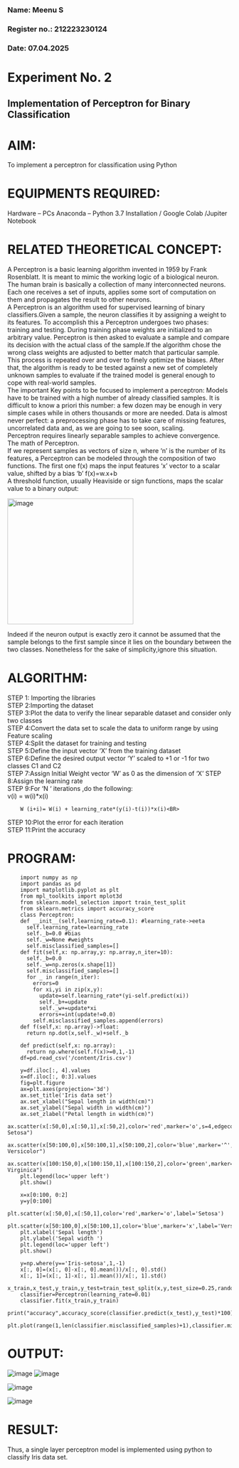<H3>Name: Meenu S</H3>
<H3>Register no.: 212223230124</H3>
<H3>Date: 07.04.2025</H3>
<H1>Experiment No. 2 </H1>

## Implementation of Perceptron for Binary Classification
# AIM:
To implement a perceptron for classification using Python<BR>

# EQUIPMENTS REQUIRED:
Hardware – PCs
Anaconda – Python 3.7 Installation / Google Colab /Jupiter Notebook

# RELATED THEORETICAL CONCEPT:
A Perceptron is a basic learning algorithm invented in 1959 by Frank Rosenblatt. It is meant to mimic the working logic of a biological neuron. The human brain is basically a collection of many interconnected neurons. Each one receives a set of inputs, applies some sort of computation on them and propagates the result to other neurons.<BR>
A Perceptron is an algorithm used for supervised learning of binary classifiers.Given a sample, the neuron classifies it by assigning a weight to its features. To accomplish this a Perceptron undergoes two phases: training and testing. During training phase weights are initialized to an arbitrary value. Perceptron is then asked to evaluate a sample and compare its decision with the actual class of the sample.If the algorithm chose the wrong class weights are adjusted to better match that particular sample. This process is repeated over and over to finely optimize the biases. After that, the algorithm is ready to be tested against a new set of completely unknown samples to evaluate if the trained model is general enough to cope with real-world samples.<BR>
The important Key points to be focused to implement a perceptron:
Models have to be trained with a high number of already classified samples. It is difficult to know a priori this number: a few dozen may be enough in very simple cases while in others thousands or more are needed.
Data is almost never perfect: a preprocessing phase has to take care of missing features, uncorrelated data and, as we are going to see soon, scaling.<BR>
Perceptron requires linearly separable samples to achieve convergence.
The math of Perceptron. <BR>
If we represent samples as vectors of size n, where ‘n’ is the number of its features, a Perceptron can be modeled through the composition of two functions. The first one f(x) maps the input features  ‘x’  vector to a scalar value, shifted by a bias ‘b’
f(x)=w.x+b
 <BR>
A threshold function, usually Heaviside or sign functions, maps the scalar value to a binary output:

 


<img width="283" alt="image" src="https://github.com/Lavanyajoyce/Ex-2--NN/assets/112920679/c6d2bd42-3ec1-42c1-8662-899fa450f483">


Indeed if the neuron output is exactly zero it cannot be assumed that the sample belongs to the first sample since it lies on the boundary between the two classes. Nonetheless for the sake of simplicity,ignore this situation.<BR>


# ALGORITHM:
STEP 1: Importing the libraries<BR>
STEP 2:Importing the dataset<BR>
STEP 3:Plot the data to verify the linear separable dataset and consider only two classes<BR>
STEP 4:Convert the data set to scale the data to uniform range by using Feature scaling<BR>
STEP 4:Split the dataset for training and testing<BR>
STEP 5:Define the input vector ‘X’ from the training dataset<BR>
STEP 6:Define the desired output vector ‘Y’ scaled to +1 or -1 for two classes C1 and C2<BR>
STEP 7:Assign Initial Weight vector ‘W’ as 0 as the dimension of ‘X’
STEP 8:Assign the learning rate<BR>
STEP 9:For ‘N ‘ iterations ,do the following:<BR>
        v(i) = w(i)*x(i)<BR>
         
        W (i+i)= W(i) + learning_rate*(y(i)-t(i))*x(i)<BR>
STEP 10:Plot the error for each iteration <BR>
STEP 11:Print the accuracy<BR>
# PROGRAM:
~~~
    import numpy as np
    import pandas as pd
    import matplotlib.pyplot as plt
    from mpl_toolkits import mplot3d
    from sklearn.model_selection import train_test_split
    from sklearn.metrics import accuracy_score
    class Perceptron:
    def __init__(self,learning_rate=0.1): #learning_rate->eeta
      self.learning_rate=learning_rate
      self._b=0.0 #bias
      self._w=None #weights
      self.misclassified_samples=[]
    def fit(self,x: np.array,y: np.array,n_iter=10):
      self._b=0.0
      self._w=np.zeros(x.shape[1])
      self.misclassified_samples=[]
      for _ in range(n_iter):
        errors=0
        for xi,yi in zip(x,y):
          update=self.learning_rate*(yi-self.predict(xi))
          self._b+=update
          self._w+=update*xi
          errors+=int(update!=0.0)
        self.misclassified_samples.append(errors)
    def f(self,x: np.array)->float:
      return np.dot(x,self._w)+self._b
  
    def predict(self,x: np.array):
      return np.where(self.f(x)>=0,1,-1)
    df=pd.read_csv('/content/Iris.csv')
    
    y=df.iloc[:, 4].values
    x=df.iloc[:, 0:3].values
    fig=plt.figure
    ax=plt.axes(projection='3d')
    ax.set_title('Iris data set')
    ax.set_xlabel("Sepal length in width(cm)")
    ax.set_ylabel("Sepal width in width(cm)")
    ax.set_zlabel("Petal length in width(cm)")
    ax.scatter(x[:50,0],x[:50,1],x[:50,2],color='red',marker='o',s=4,edgecolor='red',label="Iris Setosa")
    ax.scatter(x[50:100,0],x[50:100,1],x[50:100,2],color='blue',marker='^',s=4,edgecolor='blue',label="Iris Versicolor")
    ax.scatter(x[100:150,0],x[100:150,1],x[100:150,2],color='green',marker='s',s=4,edgecolor='green',label="Iris Virginica")
    plt.legend(loc='upper left')
    plt.show()

    x=x[0:100, 0:2]
    y=y[0:100]
    plt.scatter(x[:50,0],x[:50,1],color='red',marker='o',label='Setosa')
    plt.scatter(x[50:100,0],x[50:100,1],color='blue',marker='x',label='Versicolor')
    plt.xlabel('Sepal length')
    plt.ylabel('Sepal width ')
    plt.legend(loc='upper left')
    plt.show()

    y=np.where(y=='Iris-setosa',1,-1)
    x[:, 0]=(x[:, 0]-x[:, 0].mean())/x[:, 0].std()
    x[:, 1]=(x[:, 1]-x[:, 1].mean())/x[:, 1].std()
    x_train,x_test,y_train,y_test=train_test_split(x,y,test_size=0.25,random_state=0)
    classifier=Perceptron(learning_rate=0.01)
    classifier.fit(x_train,y_train)
    print("accuracy",accuracy_score(classifier.predict(x_test),y_test)*100)
    plt.plot(range(1,len(classifier.misclassified_samples)+1),classifier.misclassified_samples,marker='o')
~~~

# OUTPUT:
![image](https://github.com/user-attachments/assets/4aa099e2-03d5-4bf4-9847-8b2b160f24e9)
![image](https://github.com/user-attachments/assets/3cf5c297-7f2b-4976-a0e6-dcc386c3fd32)

![image](https://github.com/user-attachments/assets/c394dc24-deb6-4acc-a3c3-90f7dccf6815)

![image](https://github.com/user-attachments/assets/241dd703-4ef7-46b7-b2bf-55f40b74c090)

# RESULT:
 Thus, a single layer perceptron model is implemented using python to classify Iris data set.

 
